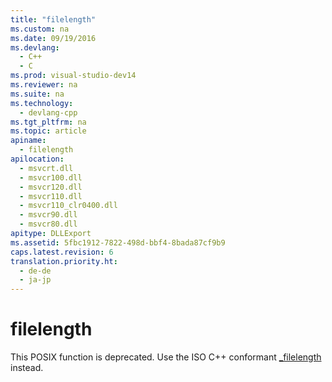 ```yaml
---
title: "filelength"
ms.custom: na
ms.date: 09/19/2016
ms.devlang: 
  - C++
  - C
ms.prod: visual-studio-dev14
ms.reviewer: na
ms.suite: na
ms.technology: 
  - devlang-cpp
ms.tgt_pltfrm: na
ms.topic: article
apiname: 
  - filelength
apilocation: 
  - msvcrt.dll
  - msvcr100.dll
  - msvcr120.dll
  - msvcr110.dll
  - msvcr110_clr0400.dll
  - msvcr90.dll
  - msvcr80.dll
apitype: DLLExport
ms.assetid: 5fbc1912-7822-498d-bbf4-8bada87cf9b9
caps.latest.revision: 6
translation.priority.ht: 
  - de-de
  - ja-jp
---
```

# filelength
This POSIX function is deprecated. Use the ISO C++ conformant [_filelength](../vs140/_filelength--_filelengthi64.md) instead.